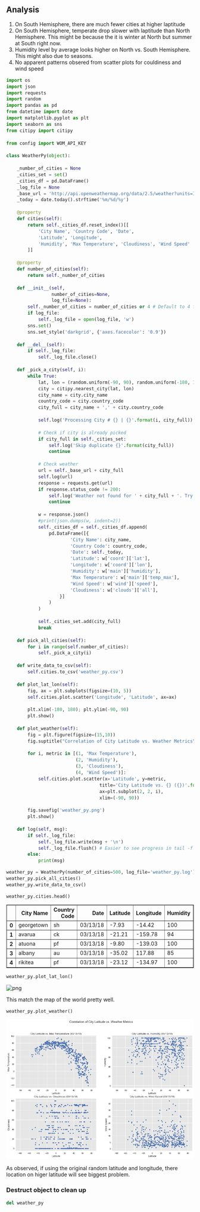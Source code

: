 ## Analysis

1. On South Hemisphere, there are much fewer cities at higher laptitude
2. On South Hemisphere, temperate drop slower with laptitude than North Hemisphere. This might be because the it is winter at North but summer at South right now.
3. Humidity level by average looks higher on North vs. South Hemisphere. This might also due to seasons.
4. No apparent patterns obsered from scatter plots for couldiness and wind speed

```python
import os
import json
import requests
import random
import pandas as pd
from datetime import date
import matplotlib.pyplot as plt
import seaborn as sns
from citipy import citipy

from config import WOM_API_KEY

class WeatherPy(object):
    
    _number_of_cities = None
    _cities_set = set()
    _cities_df = pd.DataFrame()
    _log_file = None
    _base_url = 'http://api.openweathermap.org/data/2.5/weather?units=Imperial&APPID=' + WOM_API_KEY + '&q='
    _today = date.today().strftime('%m/%d/%y')
    
    @property
    def cities(self):
        return self._cities_df.reset_index()[[
            'City Name', 'Country Code', 'Date',
            'Latitude', 'Longitude',
            'Humidity', 'Max Temperature', 'Cloudiness', 'Wind Speed'
        ]]

    @property
    def number_of_cities(self):
        return self._number_of_cities
      
    def __init__(self, 
                 number_of_cities=None,
                 log_file=None):
        self._number_of_cities = number_of_cities or 4 # Default to 4 for testing
        if log_file:
            self._log_file = open(log_file, 'w')
        sns.set()
        sns.set_style('darkgrid', {'axes.facecolor': '0.9'})
        
    def __del__(self):
        if self._log_file:
            self._log_file.close()

    def _pick_a_city(self, i):
        while True:
            lat, lon = (random.uniform(-90, 90), random.uniform(-180, 180))
            city = citipy.nearest_city(lat, lon)
            city_name = city.city_name
            country_code = city.country_code
            city_full = city_name + ',' + city.country_code

            self.log('Processing City # {} | {}'.format(i, city_full))

            # Check if city is already picked
            if city_full in self._cities_set:
                self.log('Skip duplicate {}'.format(city_full))
                continue
            
            # Check weather
            url = self._base_url + city_full
            self.log(url)
            response = requests.get(url)
            if response.status_code != 200:
                self.log('Weather not found for ' + city_full + '. Try another city.')
                continue

            w = response.json()
            #print(json.dumps(w, indent=2))
            self._cities_df = self._cities_df.append(
                pd.DataFrame([{
                        'City Name': city_name,
                        'Country Code': country_code,
                        'Date': self._today,
                        'Latitude': w['coord']['lat'],
                        'Longitude': w['coord']['lon'],
                        'Humidity': w['main']['humidity'],
                        'Max Temperature': w['main']['temp_max'],
                        'Wind Speed': w['wind']['speed'],
                        'Cloudiness': w['clouds']['all'],
                    }]
                )
            )

            self._cities_set.add(city_full)
            break
        
    def pick_all_cities(self):
        for i in range(self.number_of_cities):
            self._pick_a_city(i)
        
    def write_data_to_csv(self):
        self.cities.to_csv('weather_py.csv')
        
    def plot_lat_lon(self):
        fig, ax = plt.subplots(figsize=(10, 5))
        self.cities.plot.scatter('Longitude', 'Latitude', ax=ax)
            
        plt.xlim(-180, 180); plt.ylim(-90, 90)
        plt.show()
        
    def plot_weather(self):
        fig = plt.figure(figsize=(15,10))
        fig.suptitle("Correlation of City Latitude vs. Weather Metrics")

        for i, metric in [(1, 'Max Temperature'),
                          (2, 'Humidity'),
                          (3, 'Cloudiness'),
                          (4, 'Wind Speed')]:
            self.cities.plot.scatter(x='Latitude', y=metric, 
                                   title='City Latitude vs. {} ({})'.format(metric, self._today),
                                   ax=plt.subplot(2, 2, i),
                                   xlim=(-90, 90))                          

        fig.savefig('weather_py.png')
        plt.show()

    def log(self, msg):
        if self._log_file:
            self._log_file.write(msg + '\n')
            self._log_file.flush() # Easier to see progress in tail -f
        else:
            print(msg)
```


```python
weather_py = WeatherPy(number_of_cities=500, log_file='weather_py.log')
weather_py.pick_all_cities()
weather_py.write_data_to_csv()
```


```python
weather_py.cities.head()
```




<div>
<style>
    .dataframe thead tr:only-child th {
        text-align: right;
    }

    .dataframe thead th {
        text-align: left;
    }

    .dataframe tbody tr th {
        vertical-align: top;
    }
</style>
<table border="1" class="dataframe">
  <thead>
    <tr style="text-align: right;">
      <th></th>
      <th>City Name</th>
      <th>Country Code</th>
      <th>Date</th>
      <th>Latitude</th>
      <th>Longitude</th>
      <th>Humidity</th>
      <th>Max Temperature</th>
      <th>Cloudiness</th>
      <th>Wind Speed</th>
    </tr>
  </thead>
  <tbody>
    <tr>
      <th>0</th>
      <td>georgetown</td>
      <td>sh</td>
      <td>03/13/18</td>
      <td>-7.93</td>
      <td>-14.42</td>
      <td>100</td>
      <td>78.83</td>
      <td>0</td>
      <td>11.68</td>
    </tr>
    <tr>
      <th>1</th>
      <td>avarua</td>
      <td>ck</td>
      <td>03/13/18</td>
      <td>-21.21</td>
      <td>-159.78</td>
      <td>94</td>
      <td>78.80</td>
      <td>90</td>
      <td>3.36</td>
    </tr>
    <tr>
      <th>2</th>
      <td>atuona</td>
      <td>pf</td>
      <td>03/13/18</td>
      <td>-9.80</td>
      <td>-139.03</td>
      <td>100</td>
      <td>79.82</td>
      <td>88</td>
      <td>9.78</td>
    </tr>
    <tr>
      <th>3</th>
      <td>albany</td>
      <td>au</td>
      <td>03/13/18</td>
      <td>-35.02</td>
      <td>117.88</td>
      <td>85</td>
      <td>68.48</td>
      <td>92</td>
      <td>6.31</td>
    </tr>
    <tr>
      <th>4</th>
      <td>rikitea</td>
      <td>pf</td>
      <td>03/13/18</td>
      <td>-23.12</td>
      <td>-134.97</td>
      <td>100</td>
      <td>80.18</td>
      <td>20</td>
      <td>7.76</td>
    </tr>
  </tbody>
</table>
</div>




```python
weather_py.plot_lat_lon()
```


![png](output_4_0.png)


This match the map of the world pretty well.


```python
weather_py.plot_weather()
```


![png](output_6_0.png)


As observed, if using the original random latitude and longitude, there location on higer latitude will see biggest problem.

### Destruct object to clean up


```python
del weather_py
```
